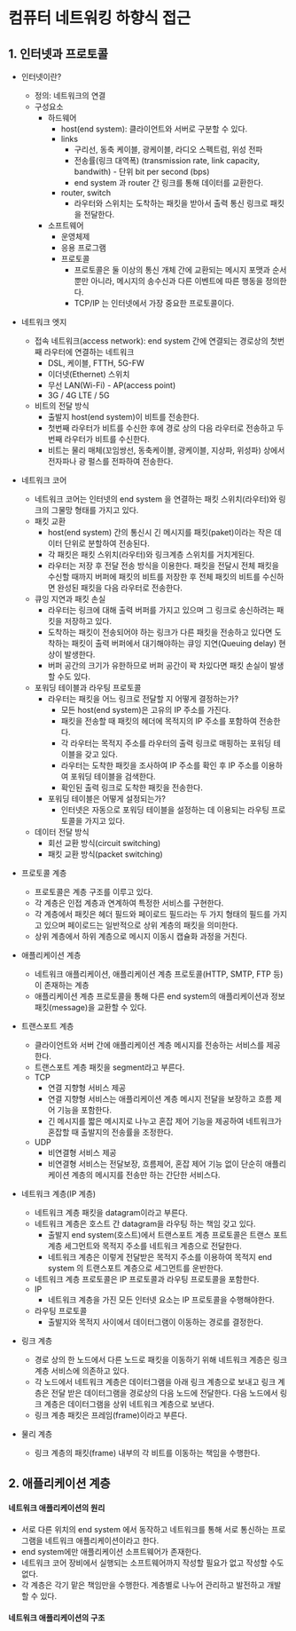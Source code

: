 # 컴퓨터 네트워킹 하향식 접근

## 1. 인터넷과 프로토콜

-   인터넷이란?
    -   정의: 네트워크의 연결
    -   구성요소
        -   하드웨어
            -   host(end system): 클라이언트와 서버로 구분할 수 있다.
            -   links  
                -   구리선, 동축 케이블, 광케이블, 라디오 스펙트럼, 위성 전파
                -   전송률(링크 대역폭) (transmission rate, link capacity, bandwith) - 단위 bit per second (bps)
                -   end system 과 router 간 링크를 통해 데이터를 교환한다.
            -   router, switch
                -   라우터와 스위치는 도착하는 패킷을 받아서 출력 통신 링크로 패킷을 전달한다.
        -   소프트웨어
            -   운영체제
            -   응용 프로그램
            -   프로토콜
                -   프로토콜은 둘 이상의 통신 개체 간에 교환되는 메시지 포맷과 순서뿐만 아니라, 메시지의 송수신과 다른 이벤트에 따른 행동을 정의한다.
                -   TCP/IP 는 인터넷에서 가장 중요한 프로토콜이다.
-   네트워크 엣지
    -   접속 네트워크(access network): end system 간에 연결되는 경로상의 첫번째 라우터에 연결하는 네트워크
        -   DSL, 케이블, FTTH, 5G-FW
        -   이더넷(Ethernet) 스위치
        -   무선 LAN(Wi-Fi) - AP(access point)
        -   3G / 4G LTE / 5G
    -   비트의 전달 방식
        -   출발지 host(end system)이 비트를 전송한다.
        -   첫번째 라우터가 비트를 수신한 후에 경로 상의 다음 라우터로 전송하고 두번째 라우터가 비트를 수신한다.
        -   비트는 물리 매체(꼬임쌍선, 동축케이블, 광케이블, 지상파, 위성파) 상에서 전자파나 광 펄스를 전파하여 전송한다.
-   네트워크 코어
    -   네트워크 코어는 인터넷의 end system 을 연결하는 패킷 스위치(라우터)와 링크의 그물망 형태를 가지고 있다.
    -   패킷 교환
        -   host(end system) 간의 통신시 긴 메시지를 패킷(paket)이라는 작은 데이터 단위로 분할하여 전송된다.
        -   각 패킷은 패킷 스위치(라우터)와 링크계층 스위치를 거치게된다.
        -   라우터는 저장 후 전달 전송 방식을 이용한다. 패킷을 전달시 전체 패킷을 수신할 때까지 버퍼에 패킷의 비트를 저장한 후 전체 패킷의 비트를 수신하면 완성된 패킷을 다음 라우터로 전송한다.
    -   큐잉 지연과 패킷 손실
        -   라우터는 링크에 대해 출력 버퍼를 가지고 있으며 그 링크로 송신하려는 패킷을 저장하고 있다.
        -   도착하는 패킷이 전송되어야 하는 링크가 다른 패킷을 전송하고 있다면 도착하는 패킷이 출력 버퍼에서 대기해야하는 큐잉 지연(Queuing delay) 현상이 발생한다.
        -   버퍼 공간의 크기가 유한하므로 버퍼 공간이 꽉 차있다면 패킷 손실이 발생할 수도 있다.
    -   포워딩 테이블과 라우팅 프로토콜
        -   라우터는 패킷을 어느 링크로 전달할 지 어떻게 결정하는가?
            -   모든 host(end system)은 고유의 IP 주소를 가진다.
            -   패킷을 전송할 때 패킷의 헤더에 목적지의 IP 주소를 포함하여 전송한다.
            -   각 라우터는 목적지 주소를 라우터의 출력 링크로 매핑하는 포워딩 테이블을 갖고 있다.
            -   라우터는 도착한 패킷을 조사하여 IP 주소를 확인 후 IP 주소를 이용하여 포워딩 테이블을 검색한다.
            -   확인된 출력 링크로 도착한 패킷을 전송한다.
        -   포워딩 테이블은 어떻게 설정되는가?
            -   인터넷은 자동으로 포워딩 테이블을 설정하는 데 이용되는 라우팅 프로토콜을 가지고 있다.
    -   데이터 전달 방식
        -   회선 교환 방식(circuit switching)
        -   패킷 교환 방식(packet switching)

- 프로토콜 계층
    -   프로토콜은 계층 구조를 이루고 있다.
    -   각 계층은 인접 계층과 연계하여 특정한 서비스를 구현한다.
    -   각 계층에서 패킷은 헤더 필드와 페이로드 필드라는 두 가지 형태의 필드를 가지고 있으며 페이로드는 일반적으로 상위 계층의 패킷을 의미한다.
    -   상위 계층에서 하위 계층으로 메시지 이동시 캡슐화 과정을 거친다.
 
 - 애플리케이션 계층

	-   네트워크 애플리케이션, 애플리케이션 계층 프로토콜(HTTP, SMTP, FTP 등)이 존재하는 계층
	-   애플리케이션 계층 프로토콜을 통해 다른 end system의 애플리케이션과 정보 패킷(message)을 교환할 수 있다.

- 트랜스포트 계층

	-   클라이언트와 서버 간에 애플리케이션 계층 메시지를 전송하는 서비스를 제공한다.
	-   트랜스포트 계층 패킷을 segment라고 부른다.
	-   TCP
	    -   연결 지향형 서비스 제공
	    -   연결 지향형 서비스는 애플리케이션 계층 메시지 전달을 보장하고 흐름 제어 기능을 포함한다.
	    -   긴 메시지를 짧은 메시지로 나누고 혼잡 제어 기능을 제공하여 네트워크가 혼잡할 때 출발지의 전송률을 조정한다.
	-   UDP
	    -   비연결형 서비스 제공
	    -   비연결형 서비스는 전달보장, 흐름제어, 혼잡 제어 기능 없이 단순히 애플리케이션 계층의 메시지를 전송만 하는 간단한 서비스다.

- 네트워크 계층(IP 계층)

	-   네트워크 계층 패킷을 datagram이라고 부른다.
	-   네트워크 계층은 호스트 간 datagram을 라우팅 하는 책임 갖고 있다.
	    -   출발지 end system(호스트)에서 트랜스포트 계층 프로토콜은 트랜스 포트 계층 세그먼트와 목적지 주소를 네트워크 계층으로 전달한다.
	    -   네트워크 계층은 이렇게 전달받은 목적지 주소를 이용하여 목적지 end system 의 트랜스포트 계층으로 세그먼트를 운반한다.
	-   네트워크 계층 프로토콜은 IP 프로토콜과 라우팅 프로토콜을 포함한다.
	-   IP
	    -   네트워크 계층을 가진 모든 인터넷 요소는 IP 프로토콜을 수행해야한다.
	-   라우팅 프로토콜
	    -   출발지와 목적지 사이에서 데이터그램이 이동하는 경로를 결정한다.

- 링크 계층

	-   경로 상의 한 노드에서 다른 노드로 패킷을 이동하기 위해 네트워크 계층은 링크 계층 서비스에 의존하고 있다.
	-   각 노드에서 네트워크 계층은 데이터그램을 아래 링크 계층으로 보내고 링크 계층은 전달 받은 데이터그램을 경로상의 다음 노드에 전달한다. 다음 노드에서 링크 계층은 데이터그램을 상위 네트워크 계층으로 보낸다.
	-   링크 계층 패킷은 프레임(frame)이라고 부른다.

- 물리 계층
	-   링크 계층의 패킷(frame) 내부의 각 비트를 이동하는 책임을 수행한다.


## 2. 애플리케이션 계층

#### 네트워크 애플리케이션의 원리
- 서로 다른 위치의 end system 에서 동작하고 네트워크를 통해 서로 통신하는 프로그램을 네트워크 애플리케이션이라고 한다.
- end system에만 애플리케이션 소프트웨어가 존재한다.
- 네트워크 코어 장비에서 실행되는 소프트웨어까지 작성할 필요가 없고 작성할 수도 없다. 
- 각 계층은 각기 맡은 책임만을 수행한다. 계층별로 나누어 관리하고 발전하고 개발할 수 있다.

#### 네트워크 애플리케이션의 구조
